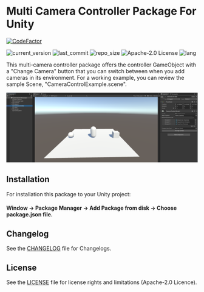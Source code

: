 # Multi Camera Controller Package For Unity

[![CodeFactor](https://www.codefactor.io/repository/github/akerdogmus/MultiCameraController/badge)](https://www.codefactor.io/repository/github/akerdogmus/MultiCameraController)

![current_version](https://img.shields.io/github/v/release/Akerdogmus/MultiCameraController?color=green) ![last_commit](https://img.shields.io/github/last-commit/Akerdogmus/MultiCameraController?color=green) ![repo_size](https://img.shields.io/github/repo-size/Akerdogmus/MultiCameraController) ![Apache-2.0 License](https://img.shields.io/github/license/Akerdogmus/MultiCameraController?color=blue) ![lang](https://img.shields.io/github/languages/top/Akerdogmus/MultiCameraController)

This multi-camera controller package offers the controller GameObject with a "Change Camera" button that you can switch between when you add cameras in its environment.
For a working example, you can review the sample Scene, "CameraControlExample.scene".

![Image of CameraControlExampleScene](https://github.com/Akerdogmus/MultiCameraController/blob/main/Images/CameraControllerExampleScene.PNG)

## Installation
For installation this package to your Unity project:
#### Window -> Package Manager -> Add Package from disk -> Choose package.json file. 

## Changelog

See the [CHANGELOG](CHANGELOG.md) file for Changelogs.
## License

See the [LICENSE](LICENSE.md) file for license rights and limitations (Apache-2.0 Licence).
